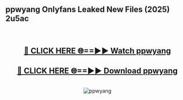 <h2>ppwyang Onlyfans Leaked New Files (2025) 2u5ac</h2>
<br>
<div align="center">
<h2><a href="https://mediafiles.top/ppwyang&ref=git" rel="nofollow">🔴 CLICK HERE 🌐==►► Watch ppwyang</a></h2>
<h2><a href="https://mediafiles.top/ppwyang&ref=git" rel="nofollow">🔴 CLICK HERE 🌐==►► Download ppwyang</a></h2>
<br>
<a href="https://mediafiles.top/ppwyang&ref=git" rel="nofollow" data-target="animated-image.originalLink"><img src="https://i.ibb.co.com/xMMVF88/686577567.gif" alt="ppwyang" style="max-width: 100%; display: inline-block;" data-target="animated-image.originalImage"></a>
</div>
<br>
<br>